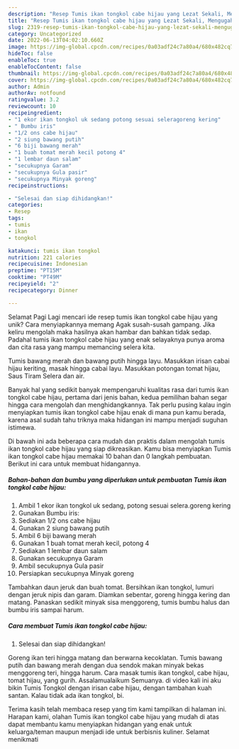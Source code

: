 ```yaml
---
description: "Resep Tumis ikan tongkol cabe hijau yang Lezat Sekali, Mengugah Selera"
title: "Resep Tumis ikan tongkol cabe hijau yang Lezat Sekali, Mengugah Selera"
slug: 2319-resep-tumis-ikan-tongkol-cabe-hijau-yang-lezat-sekali-mengugah-selera
category: Uncategorized
date: 2022-06-13T04:02:10.660Z
image: https://img-global.cpcdn.com/recipes/0a03adf24c7a80a4/680x482cq70/tumis-ikan-tongkol-cabe-hijau-foto-resep-utama.jpg
hideToc: false
enableToc: true
enableTocContent: false
thumbnail: https://img-global.cpcdn.com/recipes/0a03adf24c7a80a4/680x482cq70/tumis-ikan-tongkol-cabe-hijau-foto-resep-utama.jpg
cover: https://img-global.cpcdn.com/recipes/0a03adf24c7a80a4/680x482cq70/tumis-ikan-tongkol-cabe-hijau-foto-resep-utama.jpg
author: Admin
authorAv: notfound
ratingvalue: 3.2
reviewcount: 10
recipeingredient:
- "1 ekor ikan tongkol uk sedang potong sesuai seleragoreng kering"
- " Bumbu iris"
- "1/2 ons cabe hijau"
- "2 siung bawang putih"
- "6 biji bawang merah"
- "1 buah tomat merah kecil potong 4"
- "1 lembar daun salam"
- "secukupnya Garam"
- "secukupnya Gula pasir"
- "secukupnya Minyak goreng"
recipeinstructions:

- "Selesai dan siap dihidangkan!"
categories:
- Resep
tags:
- tumis
- ikan
- tongkol

katakunci: tumis ikan tongkol 
nutrition: 221 calories
recipecuisine: Indonesian
preptime: "PT15M"
cooktime: "PT49M"
recipeyield: "2"
recipecategory: Dinner

---
```



Selamat Pagi Lagi mencari ide resep tumis ikan tongkol cabe hijau yang unik? Cara menyiapkannya memang Agak susah-susah gampang. Jika keliru mengolah maka hasilnya akan hambar dan bahkan tidak sedap. Padahal tumis ikan tongkol cabe hijau yang enak selayaknya punya aroma dan cita rasa yang mampu memancing selera kita.


Tumis bawang merah dan bawang putih hingga layu. Masukkan irisan cabai hijau keriting, masak hingga cabai layu. Masukkan potongan tomat hijau, Saus Tiram Selera dan air.

Banyak hal yang sedikit banyak mempengaruhi kualitas rasa dari tumis ikan tongkol cabe hijau, pertama dari jenis bahan, kedua pemilihan bahan segar hingga cara mengolah dan menghidangkannya. Tak perlu pusing kalau ingin menyiapkan tumis ikan tongkol cabe hijau enak di mana pun kamu berada, karena asal sudah tahu triknya maka hidangan ini mampu menjadi suguhan istimewa.


Di bawah ini ada beberapa cara mudah dan praktis dalam mengolah tumis ikan tongkol cabe hijau yang siap dikreasikan. Kamu bisa menyiapkan Tumis ikan tongkol cabe hijau memakai 10 bahan dan 0 langkah pembuatan. Berikut ini cara untuk membuat hidangannya.

<!--inarticleads1-->

##### Bahan-bahan dan bumbu yang diperlukan untuk pembuatan Tumis ikan tongkol cabe hijau:

1. Ambil 1 ekor ikan tongkol uk sedang, potong sesuai selera.goreng kering
1. Gunakan  Bumbu iris:
1. Sediakan 1/2 ons cabe hijau
1. Gunakan 2 siung bawang putih
1. Ambil 6 biji bawang merah
1. Gunakan 1 buah tomat merah kecil, potong 4
1. Sediakan 1 lembar daun salam
1. Gunakan secukupnya Garam
1. Ambil secukupnya Gula pasir
1. Persiapkan secukupnya Minyak goreng


Tambahkan daun jeruk dan buah tomat. Bersihkan ikan tongkol, lumuri dengan jeruk nipis dan garam. Diamkan sebentar, goreng hingga kering dan matang. Panaskan sedikit minyak sisa menggoreng, tumis bumbu halus dan bumbu iris sampai harum. 

<!--inarticleads2-->

##### Cara membuat Tumis ikan tongkol cabe hijau:


1. Selesai dan siap dihidangkan!

Goreng ikan teri hingga matang dan berwarna kecoklatan. Tumis bawang putih dan bawang merah dengan dua sendok makan minyak bekas menggoreng teri, hingga harum. Cara masak tumis ikan tongkol, cabe hijau, tomat hijau, yang gurih. Assalamualaikum Semuanya. di video kali ini aku bikin Tumis Tongkol dengan irisan cabe hijau, dengan tambahan kuah santan. Kalau tidak ada ikan tongkol, bi. 

Terima kasih telah membaca resep yang tim kami tampilkan di halaman ini. Harapan kami, olahan Tumis ikan tongkol cabe hijau yang mudah di atas dapat membantu kamu menyiapkan hidangan yang enak untuk keluarga/teman maupun menjadi ide untuk berbisnis kuliner. Selamat menikmati
